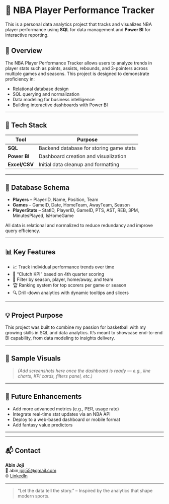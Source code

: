 # 🏀 NBA Player Performance Tracker

This is a personal data analytics project that tracks and visualizes NBA player performance using **SQL** for data management and **Power BI** for interactive reporting.

## 📌 Overview

The NBA Player Performance Tracker allows users to analyze trends in player stats such as points, assists, rebounds, and 3-pointers across multiple games and seasons. This project is designed to demonstrate proficiency in:

- Relational database design
- SQL querying and normalization
- Data modeling for business intelligence
- Building interactive dashboards with Power BI

---

## 🔧 Tech Stack

| Tool        | Purpose                                 |
|-------------|-----------------------------------------|
| **SQL**     | Backend database for storing game stats |
| **Power BI**| Dashboard creation and visualization    |
| **Excel/CSV**| Initial data cleanup and formatting     |

---

## 🧱 Database Schema

- **Players** – PlayerID, Name, Position, Team  
- **Games** – GameID, Date, HomeTeam, AwayTeam, Season  
- **PlayerStats** – StatID, PlayerID, GameID, PTS, AST, REB, 3PM, MinutesPlayed, IsHomeGame

All data is relational and normalized to reduce redundancy and improve query efficiency.

---

## 📊 Key Features

- 📈 Track individual performance trends over time  
- 🎯 “Clutch KPI” based on 4th quarter scoring  
- 📅 Filter by season, player, home/away, and team  
- 🏆 Ranking system for top scorers per game or season  
- 🔍 Drill-down analytics with dynamic tooltips and slicers

---

## 💡 Project Purpose

This project was built to combine my passion for basketball with my growing skills in SQL and data analytics. It’s meant to showcase end-to-end BI capability, from data modeling to insights delivery.

---

## 📌 Sample Visuals

> *(Add screenshots here once the dashboard is ready — e.g., line charts, KPI cards, filters panel, etc.)*

---

## 🚀 Future Enhancements

- Add more advanced metrics (e.g., PER, usage rate)
- Integrate real-time stat updates via an NBA API
- Deploy to a web-based dashboard or mobile format
- Add fantasy value predictors

---


---

## 📬 Contact

**Abin Joji**  
📧 abin,joji55@gmail.com  
🌐 [LinkedIn](https://www.linkedin.com/in/abinjoji4) 

---

> “Let the data tell the story.” – Inspired by the analytics that shape modern sports.


